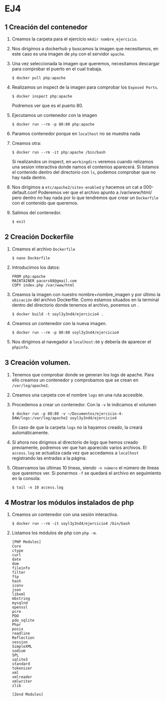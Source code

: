 # EJ4


## 1 **Creación del contenedor**
1. Creamos la carpeta para el ejercicio `mkdir nombre_ejercicio`.

2. Nos dirigimos a dockerhub y buscamos la imagen que necesitamos, en este caso es una imagen de `php` con el servidor `apache`.
3. Una vez seleccionada la imagen que queremos, necesitamos descargar para comprobar el puerto en el cual trabaja.
   ~~~
   $ docker pull php:apache
   ~~~
4. Realizamos un inspect de la imagen para comprobar los `Exposed Ports`.
   ~~~
   $ docker inspect php:apache
   ~~~
   Podremos ver que es el puerto 80.

5. Ejecutamos un contenedor con la imagen
   ~~~
   $ docker run --rm -p 80:80 php:apache
   ~~~

6. Paramos contenedor porque en `localhost` no se muestra nada

7. Creamos otra:
   ~~~
   $ docker run --rm -it php:apache /bin/bash
   ~~~
   Si realizandos un inspect, en `workingdirs` veremos cuando relizamos una sesion interactiva donde namos el contenios aparecerá.
   Si listamos el contenido dentro del directorio con `ls`, podemos comprobar que no hay nada dentro.

8. Nos dirigimos a `etc/apache2/sites-enabled` y hacemos un cat a 000-default.conf
   Poderemos ver que el archivo apunto a /var/www/html/ pero dentro no hay nada por lo que tendremos que crear un `Dockerfile` con el contenido que queremos.
   
9. Salimos del contenedor.
   ~~~
   $ exit
   ~~~

## 2 **Creación Dockerfile**

1. Creamos el archivo `Dockerfile`
   ~~~
   $ nano Dockerfile
   ~~~
2. Introducimos los datos:
   ~~~
   FROM php:apache
   MAINTAINER pacors88@gmail.com
   COPY index.php /var/www/html  
   ~~~
3. Creamos la imagen con nuestro nombre+nombre_imagen y por último la `ubicación` del archivo Dockerfile. Como estamos situados en la terminal dentro del directorio donde tenemos el archivo, ponemos un `.`
   ~~~
   $ docker build -t soyl3y3nd4/ejercicio4 .
   ~~~
4. Creamos un contenedor con la nueva imagen.
   ~~~
   $ docker run --rm -p 80:80 soyl3y3nd4/ejercicio4
   ~~~
5. Nos dirigimos al navegador a `localhost:80` y debería de aparecer el `phpinfo`.

## 3 **Creación volumen.**

1. Tenemos que comprobar donde se generan los logs de apache.
   Para ello creamos un contenedor y comprobamos que se crean en `/var/log/apache2`.

2. Creamos una carpeta con el nombre `logs` en una ruta accesible.
3. Procedemos a crear un contenedor. Con la `-v` le indicamos el volumen
   ~~~
   $ docker run -p 80:80 -v ~/Documentos/ejercicio-4-DAW/logs:/var/log/apache2 soyl3y3nd4/ejercicio4
   ~~~
   En caso de que la carpeta `logs` no la hayamos creado, la creará automáticamente.
4. Si ahora nos dirigmos al directorio de logs que hemos creado previamente, podremos ver que han aparecido varios archivos. El `access.log` se actualiza cada vez que accedamos a `localhost` registrando las entradas a la página.


5. Observamos las últimas 10 líneas, siendo `-n número` el número de líneas que queremos ver. Si ponermos `-f` se quedará el archivo en seguimiento en la consola:
   ~~~
   $ tail -n 10 access.log
   ~~~
   
## 4 **Mostrar los módulos instalados de php**

1. Creamos un contenedor con una sesión interactiva.
   ~~~
   $ docker run --rm -it soyl3y3nd4/ejercicio4 /bin/bash
   ~~~

2. Listamos los módulos de php con `php -m`.
   ~~~  
   [PHP Modules]
   Core
   ctype
   curl
   date
   dom
   fileinfo
   filter
   ftp
   hash
   iconv
   json
   libxml
   mbstring
   mysqlnd
   openssl
   pcre
   PDO
   pdo_sqlite
   Phar
   posix
   readline
   Reflection
   session
   SimpleXML
   sodium
   SPL
   sqlite3
   standard
   tokenizer
   xml
   xmlreader
   xmlwriter
   zlib

   [Zend Modules]
   ~~~
